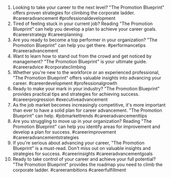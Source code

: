 1. Looking to take your career to the next level? "The Promotion Blueprint" offers proven strategies for climbing the corporate ladder. #careeradvancement #professionaldevelopment
2. Tired of feeling stuck in your current job? Reading "The Promotion Blueprint" can help you develop a plan to achieve your career goals. #careerstrategy #careerplanning
3. Are you ready to become a top performer in your organization? "The Promotion Blueprint" can help you get there. #performancetips #careeradvancement
4. Want to learn how to stand out from the crowd and get noticed by management? "The Promotion Blueprint" is your ultimate guide. #careeradvice #corporateclimbing
5. Whether you're new to the workforce or an experienced professional, "The Promotion Blueprint" offers valuable insights into advancing your career. #careerdevelopment #professionalgrowth
6. Ready to make your mark in your industry? "The Promotion Blueprint" provides practical tips and strategies for achieving success. #careerprogression #executiveadvancement
7. As the job market becomes increasingly competitive, it's more important than ever to have a solid plan for career advancement. "The Promotion Blueprint" can help. #jobmarkettrends #careeradvancementtips
8. Are you struggling to move up in your organization? Reading "The Promotion Blueprint" can help you identify areas for improvement and develop a plan for success. #careerimprovement #careeradvancementstrategies
9. If you're serious about advancing your career, "The Promotion Blueprint" is a must-read. Don't miss out on valuable insights and strategies for success. #careerinsights #careeradvancementgoals
10. Ready to take control of your career and achieve your full potential? "The Promotion Blueprint" provides the roadmap you need to climb the corporate ladder. #careerambitions #careerfulfillment
